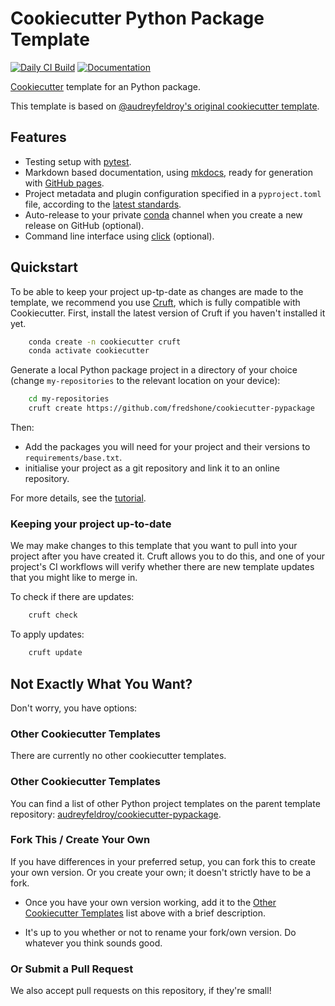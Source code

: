 # Cookiecutter Python Package Template

[![Daily CI Build](https://github.com/fredshone/cookiecutter-pypackage/actions/workflows/daily-scheduled-ci.yml/badge.svg)](https://github.com/fredshone/cookiecutter-pypackage/actions/workflows/daily-scheduled-ci.yml)
[![Documentation](https://github.com/fredshone/cookiecutter-pypackage/actions/workflows/pages/pages-build-deployment/badge.svg?branch=gh-pages)](https://fredshone.github.io/cookiecutter-pypackage)

[Cookiecutter] template for an Python package.

This template is based on [@audreyfeldroy's original cookiecutter template](https://github.com/audreyfeldroy/cookiecutter-pypackage).

## Features

* Testing setup with [pytest].
* Markdown based documentation, using [mkdocs], ready for generation with [GitHub pages].
* Project metadata and plugin configuration specified in a `pyproject.toml` file, according to the [latest standards].
* Auto-release to your private [conda] channel when you create a new release on GitHub (optional).
* Command line interface using [click] (optional).

[Cookiecutter]: https://github.com/cookiecutter/cookiecutter
[pytest]: https://docs.pytest.org
[mkdocs]: https://pypi.org/project/mkdocs/
[GitHub pages]: https://pages.github.com
[conda]: https://anaconda.org
[click]: https://click.palletsprojects.com
[latest standards]: https://setuptools.pypa.io/en/latest/userguide/pyproject_config.html

## Quickstart

To be able to keep your project up-tp-date as changes are made to the template, we recommend you use [Cruft], which is fully compatible with Cookiecutter.
First, install the latest version of Cruft if you haven't installed it yet.

``` bash
    conda create -n cookiecutter cruft
    conda activate cookiecutter
```

Generate a local Python package project in a directory of your choice (change `my-repositories` to the relevant location on your device):

``` bash
    cd my-repositories
    cruft create https://github.com/fredshone/cookiecutter-pypackage
```

[cruft]: https://cruft.github.io/cruft/

Then:

* Add the packages you will need for your project and their versions to `requirements/base.txt`.
* initialise your project as a git repository and link it to an online repository.

For more details, see the [tutorial](https://fredshone.github.io/cookiecutter-pypackage/latest/tutorial).

### Keeping your project up-to-date

We may make changes to this template that you want to pull into your project after you have created it.
Cruft allows you to do this, and one of your project's CI workflows will verify whether there are new template updates that you might like to merge in.

To check if there are updates:
``` bash
    cruft check
```

To apply updates:
``` bash
    cruft update
```

## Not Exactly What You Want?

Don't worry, you have options:

### Other Cookiecutter Templates

There are currently no other cookiecutter templates.

### Other Cookiecutter Templates

You can find a list of other Python project templates on the parent template repository: [audreyfeldroy/cookiecutter-pypackage](https://github.com/audreyfeldroy/cookiecutter-pypackage).

### Fork This / Create Your Own

If you have differences in your preferred setup, you can fork this to create your own version.
Or you create your own; it doesn't strictly have to be a fork.

* Once you have your own version working, add it to the [Other Cookiecutter Templates](#other-cookiecutter-templates) list above with a brief description.

* It's up to you whether or not to rename your fork/own version. Do whatever you think sounds good.

### Or Submit a Pull Request

We also accept pull requests on this repository, if they're small!